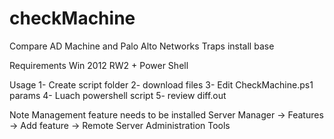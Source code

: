 # checkMachine
Compare AD Machine and Palo Alto Networks Traps install base

Requirements
Win 2012 RW2 + Power Shell

Usage
1- Create script folder
2- download files
3- Edit CheckMachine.ps1 params
4- Luach powershell script
5- review diff.out 

Note
Management feature needs to be installed
Server Manager -> Features -> Add feature -> Remote Server Administration Tools
